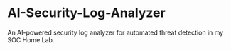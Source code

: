 # AI-Security-Log-Analyzer
An AI-powered security log analyzer for automated threat detection in my SOC Home Lab.
